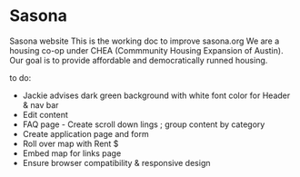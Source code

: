# Sasona
Sasona website
This is the working doc to improve sasona.org 
We are a housing co-op under CHEA (Commmunity Housing Expansion of Austin). 
Our goal is to provide affordable and democratically runned housing. 

to do:
- Jackie advises dark green background with white font color for Header & nav bar
- Edit content
- FAQ page - Create scroll down lings ; group content by category
- Create application page and form
- Roll over map with Rent $
- Embed map for links page
- Ensure browser compatibility & responsive design

